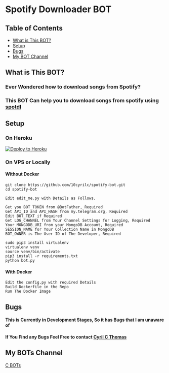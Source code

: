 # Spotify Downloader BOT

## Table of Contents
* [What is This BOT?](#What-is-This-BOT?)
* [Setup](#setup)
* [Bugs](#Bugs)
* [My BOT Channel](#My-BOTs-Channel)


## What is This BOT?

### Ever Wondered how to download songs from Spotify?
### This BOT Can help you to download songs from spotify using <a href = "https://github.com/spotDL/spotify-downloader">spotdl</a>

## Setup

### On Heroku

[![Deploy to Heroku](https://www.herokucdn.com/deploy/button.png)](https://heroku.com/deploy?template=https://github.com/10cyrilc/spotify-bot)

### On VPS or Locally

#### Without Docker

```
git clone https://github.com/10cyrilc/spotify-bot.git
cd spotify-bot

Edit edit_me.py with Details as Follows,

Get you BOT_TOKEN from @BotFather, Required
Get API_ID and API_HASH from my.telegram.org, Required
Edit BOT_TEXT if Required
Get LOG_CHANNEL from Your Channel Settings for Logging, Required
Your MONGODB_URI from your MongoDB Account, Required
SESSION_NAME for Your Collection Name in MongoDB
BOT_OWNER is The User ID of The Developer, Required

sudo pip3 install virtualenv 
virtualenv venv 
source venv/bin/activate
pip3 install -r requirements.txt
python bot.py
```

#### With Docker

```
Edit the config.py with required Details
Build Dockerfile in the Repo
Run The Docker Image
````

## Bugs

#### This is Currently in Development Stages, So it has Bugs that I am unaware of 
#### If You Find any Bugs Feel Free to contact <a href="https://t.me/c_text_bot">Cyril C Thomas</a>

## My BOTs Channel
<a href="https://t.me/c_bots_support">C BOTs</a>